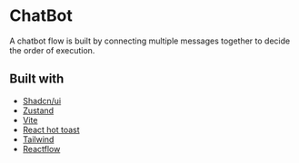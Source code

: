 # ChatBot

A chatbot flow is built by connecting multiple messages together to decide the
order of execution.

## Built with

- [Shadcn/ui](https://ui.shadcn.com/)
- [Zustand](https://zustand-demo.pmnd.rs/)
- [Vite](https://vitejs.dev/guide/)
- [React hot toast](https://react-hot-toast.com/docs)
- [Tailwind](https://tailwindcss.com/)
- [Reactflow](https://reactflow.dev/)
